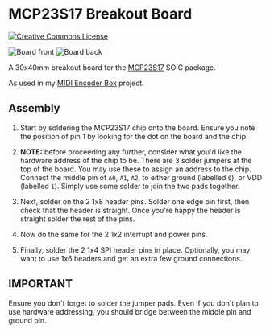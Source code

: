 # MCP23S17 Breakout Board

[![Creative Commons License](https://i.creativecommons.org/l/by-sa/4.0/80x15.png)](http://creativecommons.org/licenses/by-sa/4.0/)

![Board front](https://github.com/squarefrog/mcp23s17-breakout-board/raw/master/images/top.png "Board top")
![Board back](https://github.com/squarefrog/mcp23s17-breakout-board/raw/master/images/bottom.png "Board bottom")

A 30x40mm breakout board for the [MCP23S17](http://www.microchip.com/wwwproducts/en/MCP23S17) SOIC package.

As used in my [MIDI Encoder Box](https://github.com/squarefrog/teensy-midi-encoder-box) project.

## Assembly

1. Start by soldering the MCP23S17 chip onto the board. Ensure you note the position of pin 1 by looking for the dot on the board and the chip.

2. **NOTE:** before proceeding any further, consider what you'd like the hardware address of the chip to be. There are 3 solder jumpers at the top of the board. You may use these to assign an address to the chip. Connect the middle pin of `A0`, `A1`, `A2`, to either ground (labelled `0`), or VDD (labelled `1`). Simply use some solder to join the two pads together.

3. Next, solder on the 2 1x8 header pins. Solder one edge pin first, then check that the header is straight. Once you're happy the header is straight solder the rest of the pins.

4. Now do the same for the 2 1x2 interrupt and power pins.

5. Finally, solder the 2 1x4 SPI header pins in place. Optionally, you may want to use 1x6 headers and get an extra few ground connections.

## IMPORTANT

Ensure you don't forget to solder the jumper pads. Even if you don't plan to use hardware addressing, you should bridge between the middle pin and ground pin.

